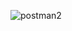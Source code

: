![postman2](https://github.com/Baduk98/Zebra/assets/142447944/528e685b-9c5f-4686-b913-f870b5f98816)
